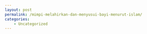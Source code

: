 ```yaml
---
layout: post
permalink: /mimpi-melahirkan-dan-menyusui-bayi-menurut-islam/
categories:
    - Uncategorized
---
```


